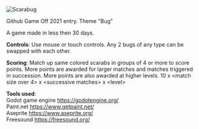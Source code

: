 ![Scarabug](https://user-images.githubusercontent.com/93363965/143678464-434eeb0b-2b68-4e31-8158-7813559d8948.png)

Github Game Off 2021 entry. Theme "Bug"

A game made in less then 30 days.

**Controls**: Use mouse or touch controls. Any 2 bugs of any type can be swapped with each other.

**Scoring**: Match up same colored scarabs in groups of 4 or more to score points. More points are awarded for larger matches and matches triggered in succession. More points are also awarded at higher levels. 10 x \<match size over 4\> x \<successive matches\> x \<level\>

**Tools used**:<br>
Godot game engine https://godotengine.org/<br>
Paint.net https://www.getpaint.net/<br>
Aseprite https://www.aseprite.org/<br>
Freesound https://freesound.org/<br>
